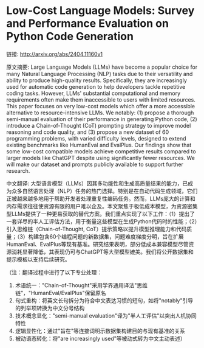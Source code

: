 # Low-Cost Language Models: Survey and Performance Evaluation on Python Code Generation

链接: http://arxiv.org/abs/2404.11160v1

原文摘要:
Large Language Models (LLMs) have become a popular choice for many Natural
Language Processing (NLP) tasks due to their versatility and ability to produce
high-quality results. Specifically, they are increasingly used for automatic
code generation to help developers tackle repetitive coding tasks. However,
LLMs' substantial computational and memory requirements often make them
inaccessible to users with limited resources. This paper focuses on very
low-cost models which offer a more accessible alternative to resource-intensive
LLMs. We notably: (1) propose a thorough semi-manual evaluation of their
performance in generating Python code, (2) introduce a Chain-of-Thought (CoT)
prompting strategy to improve model reasoning and code quality, and (3) propose
a new dataset of 60 programming problems, with varied difficulty levels,
designed to extend existing benchmarks like HumanEval and EvalPlus. Our
findings show that some low-cost compatible models achieve competitive results
compared to larger models like ChatGPT despite using significantly fewer
resources. We will make our dataset and prompts publicly available to support
further research.

中文翻译:
大型语言模型（LLMs）因其多功能性和生成高质量结果的能力，已成为众多自然语言处理（NLP）任务的热门选择。特别是在自动代码生成领域，它们正被越来越多地用于帮助开发者处理重复性编码任务。然而，LLMs庞大的计算和内存需求往往使资源有限的用户难以企及。本文聚焦于极低成本模型，为资源密集型LLMs提供了一种更易获取的替代方案。我们重点实现了以下工作：（1）提出了一套详尽的半人工评估方法，用于衡量这些模型在生成Python代码时的性能；（2）引入思维链（Chain-of-Thought, CoT）提示策略以提升模型推理能力和代码质量；（3）构建包含60个编程问题的新数据集，问题难度梯度分明，旨在扩展HumanEval、EvalPlus等现有基准。研究结果表明，部分低成本兼容模型尽管资源消耗显著降低，其表现仍可与ChatGPT等大型模型媲美。我们将公开数据集和提示模板以支持后续研究。  

（注：翻译过程中进行了以下专业处理：  
1. 术语统一："Chain-of-Thought"采用学界通用译法"思维链"，"HumanEval/EvalPlus"保留原名  
2. 句式重构：将英文长句拆分为符合中文表达习惯的短句，如将"notably"引导的列举项转换为中文分号结构  
3. 技术概念显化："semi-manual evaluation"译为"半人工评估"以突出人机协同特性  
4. 逻辑显性化：通过"旨在"等连接词明示数据集构建目的与现有基准的关系  
5. 被动语态转化：将"are increasingly used"等被动式转为中文主动表述）
